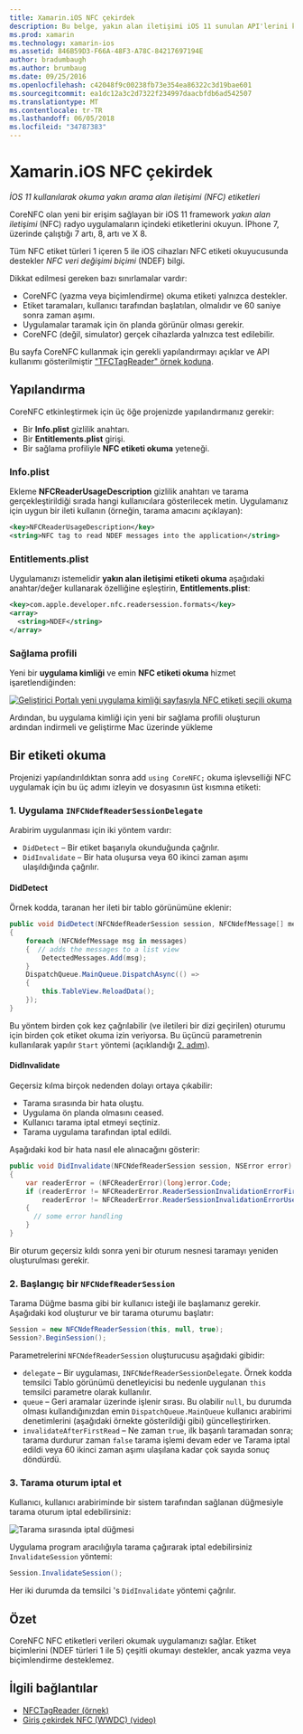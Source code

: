 ```yaml
---
title: Xamarin.iOS NFC çekirdek
description: Bu belge, yakın alan iletişimi iOS 11 sunulan API'lerini kullanarak Xamarin.iOS etiketlerinde okuma açıklar.
ms.prod: xamarin
ms.technology: xamarin-ios
ms.assetid: 846B59D3-F66A-48F3-A78C-84217697194E
author: bradumbaugh
ms.author: brumbaug
ms.date: 09/25/2016
ms.openlocfilehash: c42048f9c00238fb73e354ea86322c3d19bae601
ms.sourcegitcommit: ea1dc12a3c2d7322f234997daacbfdb6ad542507
ms.translationtype: MT
ms.contentlocale: tr-TR
ms.lasthandoff: 06/05/2018
ms.locfileid: "34787383"
---
```

# <a name="core-nfc-in-xamarinios"></a>Xamarin.iOS NFC çekirdek

_İOS 11 kullanılarak okuma yakın arama alan iletişimi (NFC) etiketleri_

CoreNFC olan yeni bir erişim sağlayan bir iOS 11 framework _yakın alan iletişimi_ (NFC) radyo uygulamaların içindeki etiketlerini okuyun. İPhone 7, üzerinde çalıştığı 7 artı, 8, artı ve X 8.

Tüm NFC etiket türleri 1 içeren 5 ile iOS cihazları NFC etiketi okuyucusunda destekler _NFC veri değişimi biçimi_ (NDEF) bilgi.

Dikkat edilmesi gereken bazı sınırlamalar vardır:

- CoreNFC (yazma veya biçimlendirme) okuma etiketi yalnızca destekler.
- Etiket taramaları, kullanıcı tarafından başlatılan, olmalıdır ve 60 saniye sonra zaman aşımı.
- Uygulamalar taramak için ön planda görünür olması gerekir.
- CoreNFC (değil, simulator) gerçek cihazlarda yalnızca test edilebilir.

Bu sayfa CoreNFC kullanmak için gerekli yapılandırmayı açıklar ve API kullanımı gösterilmiştir ["TFCTagReader" örnek koduna](https://developer.xamarin.com/samples/monotouch/ios11/NFCTagReader/).

## <a name="configuration"></a>Yapılandırma

CoreNFC etkinleştirmek için üç öğe projenizde yapılandırmanız gerekir:

- Bir **Info.plist** gizlilik anahtarı.
- Bir **Entitlements.plist** girişi.
- Bir sağlama profiliyle **NFC etiketi okuma** yeteneği.

### <a name="infoplist"></a>Info.plist

Ekleme **NFCReaderUsageDescription** gizlilik anahtarı ve tarama gerçekleştirildiği sırada hangi kullanıcılara gösterilecek metin. Uygulamanız için uygun bir ileti kullanın (örneğin, tarama amacını açıklayan):

```xml
<key>NFCReaderUsageDescription</key>
<string>NFC tag to read NDEF messages into the application</string>
```

### <a name="entitlementsplist"></a>Entitlements.plist

Uygulamanızı istemelidir **yakın alan iletişimi etiketi okuma** aşağıdaki anahtar/değer kullanarak özelliğine eşleştirin, **Entitlements.plist**:

```xml
<key>com.apple.developer.nfc.readersession.formats</key>
<array>
  <string>NDEF</string>
</array>
```

### <a name="provisioning-profile"></a>Sağlama profili

Yeni bir **uygulama kimliği** ve emin **NFC etiketi okuma** hizmet işaretlendiğinden:

[![Geliştirici Portalı yeni uygulama kimliği sayfasıyla NFC etiketi seçili okuma](corenfc-images/app-services-nfc-sml.png)](corenfc-images/app-services-nfc.png#lightbox)

Ardından, bu uygulama kimliği için yeni bir sağlama profili oluşturun ardından indirmeli ve geliştirme Mac üzerinde yükleme

## <a name="reading-a-tag"></a>Bir etiketi okuma

Projenizi yapılandırıldıktan sonra add `using CoreNFC;` okuma işlevselliği NFC uygulamak için bu üç adımı izleyin ve dosyasının üst kısmına etiketi:

### <a name="1-implement-infcndefreadersessiondelegate"></a>1. Uygulama `INFCNdefReaderSessionDelegate`

Arabirim uygulanması için iki yöntem vardır:

- `DidDetect` – Bir etiket başarıyla okunduğunda çağrılır.
- `DidInvalidate` – Bir hata oluşursa veya 60 ikinci zaman aşımı ulaşıldığında çağrılır.

#### <a name="diddetect"></a>DidDetect

Örnek kodda, taranan her ileti bir tablo görünümüne eklenir:

```csharp
public void DidDetect(NFCNdefReaderSession session, NFCNdefMessage[] messages)
{
    foreach (NFCNdefMessage msg in messages)
    {  // adds the messages to a list view
        DetectedMessages.Add(msg);
    }
    DispatchQueue.MainQueue.DispatchAsync(() =>
    {
        this.TableView.ReloadData();
    });
}
```

Bu yöntem birden çok kez çağrılabilir (ve iletileri bir dizi geçirilen) oturumu için birden çok etiket okuma izin veriyorsa. Bu üçüncü parametrenin kullanılarak yapılır `Start` yöntemi (açıklandığı [2. adım](#step2)).

#### <a name="didinvalidate"></a>DidInvalidate

Geçersiz kılma birçok nedenden dolayı ortaya çıkabilir:

- Tarama sırasında bir hata oluştu.
- Uygulama ön planda olmasını ceased.
- Kullanıcı tarama iptal etmeyi seçtiniz.
- Tarama uygulama tarafından iptal edildi.

Aşağıdaki kod bir hata nasıl ele alınacağını gösterir:

```csharp
public void DidInvalidate(NFCNdefReaderSession session, NSError error)
{
    var readerError = (NFCReaderError)(long)error.Code;
    if (readerError != NFCReaderError.ReaderSessionInvalidationErrorFirstNDEFTagRead &&
        readerError != NFCReaderError.ReaderSessionInvalidationErrorUserCanceled)
    {
      // some error handling
    }
}
```

Bir oturum geçersiz kıldı sonra yeni bir oturum nesnesi taramayı yeniden oluşturulması gerekir.

<a name="step2" />

### <a name="2-start-an-nfcndefreadersession"></a>2. Başlangıç bir `NFCNdefReaderSession`

Tarama Düğme basma gibi bir kullanıcı isteği ile başlamanız gerekir.
Aşağıdaki kod oluşturur ve bir tarama oturumu başlatır:

```csharp
Session = new NFCNdefReaderSession(this, null, true);
Session?.BeginSession();
```

Parametrelerini `NFCNdefReaderSession` oluşturucusu aşağıdaki gibidir:

- `delegate` – Bir uygulaması, `INFCNdefReaderSessionDelegate`. Örnek kodda temsilci Tablo görünümü denetleyicisi bu nedenle uygulanan `this` temsilci parametre olarak kullanılır.
- `queue` – Geri aramalar üzerinde işlenir sırası. Bu olabilir `null`, bu durumda olması kullandığınızdan emin `DispatchQueue.MainQueue` kullanıcı arabirimi denetimlerini (aşağıdaki örnekte gösterildiği gibi) güncelleştirirken.
- `invalidateAfterFirstRead` – Ne zaman `true`, ilk başarılı taramadan sonra; tarama durdurur zaman `false` tarama işlemi devam eder ve Tarama iptal edildi veya 60 ikinci zaman aşımı ulaşılana kadar çok sayıda sonuç döndürdü.


### <a name="3-cancel-the-scanning-session"></a>3. Tarama oturum iptal et

Kullanıcı, kullanıcı arabiriminde bir sistem tarafından sağlanan düğmesiyle tarama oturum iptal edebilirsiniz:

![Tarama sırasında iptal düğmesi](corenfc-images/scan-cancel-sml.png)

Uygulama program aracılığıyla tarama çağırarak iptal edebilirsiniz `InvalidateSession` yöntemi:

```csharp
Session.InvalidateSession();
```

Her iki durumda da temsilci 's `DidInvalidate` yöntemi çağrılır.

## <a name="summary"></a>Özet

CoreNFC NFC etiketleri verileri okumak uygulamanızı sağlar. Etiket biçimlerini (NDEF türleri 1 ile 5) çeşitli okumayı destekler, ancak yazma veya biçimlendirme desteklemez.


## <a name="related-links"></a>İlgili bağlantılar

- [NFCTagReader (örnek)](https://developer.xamarin.com/samples/monotouch/ios11/NFCTagReader/)
- [Giriş çekirdek NFC (WWDC) (video)](https://developer.apple.com/videos/play/wwdc2017/718/)
